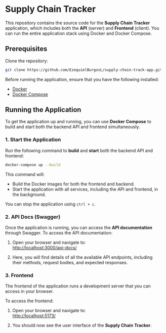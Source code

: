 # Supply Chain Tracker

This repository contains the source code for the **Supply Chain Tracker** application, which includes both the **API** (server) and **Frontend** (client). You can run the entire application stack using Docker and Docker Compose.

## Prerequisites

Clone the repository:

```bash
git clone https://github.com/EzequielBurgosL/supply-chain-track-app.git
```

Before running the application, ensure that you have the following installed:

- [Docker](https://www.docker.com/get-started)
- [Docker Compose](https://docs.docker.com/compose/install/)

## Running the Application

To get the application up and running, you can use **Docker Compose** to build and start both the backend API and frontend simultaneously.

### 1. Start the Application

Run the following command to **build** and **start** both the backend API and frontend:

```bash
docker-compose up --build
```

This command will:

- Build the Docker images for both the frontend and backend.
- Start the application with all services, including the API and frontend, in the background.

You can stop the application using `ctrl + c`.

### 2. API Docs (Swagger)

Once the application is running, you can access the **API documentation** through Swagger. To access the API documentation:

1. Open your browser and navigate to:  
   [http://localhost:3000/api-docs/](http://localhost:3000/api-docs/)

2. Here, you will find details of all the available API endpoints, including their methods, request bodies, and expected responses.

### 3. Frontend

The frontend of the application runs a development server that you can access in your browser.

To access the frontend:

1. Open your browser and navigate to:  
   [http://localhost:5173/](http://localhost:5173/)

2. You should now see the user interface of the **Supply Chain Tracker**.
